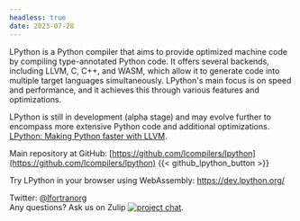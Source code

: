 ```yaml
---
headless: true
date: 2023-07-28
---
```


LPython is a Python compiler that aims to provide optimized machine code by compiling type-annotated Python code. It offers several backends, including LLVM, C, C++, and WASM, which allow it to generate code into multiple target languages simultaneously. LPython's main focus is on speed and performance, and it achieves this through various features and optimizations.

LPython is still in development (alpha stage) and may evolve further to encompass more extensive Python code and additional optimizations.
[LPython: Making Python faster with LLVM](/blog/2023/07/lpython-novel-fast-retargetable-python-compiler/).

Main repository at GitHub:
[https://github.com/lcompilers/lpython](https://github.com/lcompilers/lpython)
{{< github_lpython_button >}}

Try LPython in your browser using WebAssembly: https://dev.lpython.org/

Twitter: [@lfortranorg](https://twitter.com/lfortranorg)\
Any questions? Ask us on Zulip [![project chat](https://img.shields.io/badge/zulip-join_chat-brightgreen.svg)](https://lfortran.zulipchat.com/#narrow/stream/311866-LPython).
